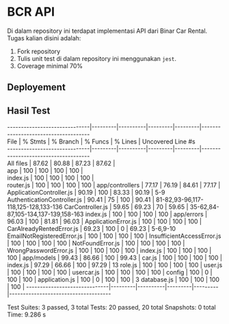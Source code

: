 # BCR API

Di dalam repository ini terdapat implementasi API dari Binar Car Rental.
Tugas kalian disini adalah:
1. Fork repository
2. Tulis unit test di dalam repository ini menggunakan `jest`.
3. Coverage minimal 70%

## Deployement

## Hasil Test
------------------------------|---------|----------|---------|---------|-------------------------------------                                                                       
File                          | % Stmts | % Branch | % Funcs | % Lines | Uncovered Line #s                                                                                          
------------------------------|---------|----------|---------|---------|-------------------------------------                                                                       
All files                     |   87.62 |    80.88 |   87.23 |   87.62 |                                                                                                            
 app                          |     100 |      100 |     100 |     100 |                                                                                                            
  index.js                    |     100 |      100 |     100 |     100 |                                     
  router.js                   |     100 |      100 |     100 |     100 | 
 app/controllers              |   77.17 |    76.19 |   84.61 |   77.17 | 
  ApplicationController.js    |   90.19 |      100 |   83.33 |   90.19 | 5-9
  AuthenticationController.js |   90.41 |       75 |     100 |   90.41 | 81-82,93-96,117-118,125-128,133-136
  CarController.js            |   59.65 |    69.23 |      70 |   59.65 | 35-62,84-87,105-134,137-139,158-163
  index.js                    |     100 |      100 |     100 |     100 | 
 app/errors                   |   96.03 |      100 |   81.81 |   96.03 | 
  ApplicationError.js         |     100 |      100 |     100 |     100 | 
  CarAlreadyRentedError.js    |   69.23 |      100 |       0 |   69.23 | 5-6,9-10
  EmailNotRegisteredError.js  |     100 |      100 |     100 |     100 | 
  InsufficientAccessError.js  |     100 |      100 |     100 |     100 | 
  NotFoundError.js            |     100 |      100 |     100 |     100 | 
  WrongPasswordError.js       |     100 |      100 |     100 |     100 | 
  index.js                    |     100 |      100 |     100 |     100 | 
 app/models                   |   99.43 |    86.66 |     100 |   99.43 | 
  car.js                      |     100 |      100 |     100 |     100 | 
  index.js                    |   97.29 |    66.66 |     100 |   97.29 | 13
  role.js                     |     100 |      100 |     100 |     100 | 
  user.js                     |     100 |      100 |     100 |     100 | 
  usercar.js                  |     100 |      100 |     100 |     100 | 
 config                       |     100 |        0 |     100 |     100 | 
  application.js              |     100 |        0 |     100 |     100 | 3
  database.js                 |     100 |      100 |     100 |     100 | 
------------------------------|---------|----------|---------|---------|-------------------------------------

Test Suites: 3 passed, 3 total
Tests:       20 passed, 20 total
Snapshots:   0 total
Time:        9.286 s
